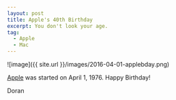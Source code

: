 ```yaml
---
layout: post
title: Apple's 40th Birthday
excerpt: You don't look your age.
tag:
  - Apple
  - Mac
---
```


![image]({{ site.url }}/images/2016-04-01-applebday.png)

[Apple](https://www.apple.com) was started on April 1, 1976. Happy Birthday!



Doran
